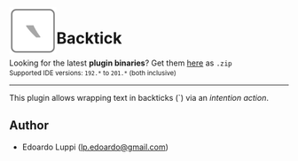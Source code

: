 <img align="left" width="85" height="85" src="https://raw.githubusercontent.com/lppedd/idea-backtick/master/images/idea_backtick_logo.png" alt="Plugin logo">

# Backtick

Looking for the latest **plugin binaries**? Get them [here][1] as `.zip`  
<small>Supported IDE versions: `192.*` to `201.*` (both inclusive)</small> 

-----

This plugin allows wrapping text in backticks (`) via an _intention action_.

## Author

 - Edoardo Luppi (<lp.edoardo@gmail.com>)

[1]: https://github.com/lppedd/idea-backtick/releases
